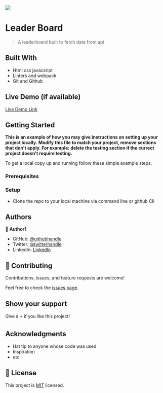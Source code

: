 ![](https://img.shields.io/badge/Microverse-blueviolet)

# Leader Board

> A leaderboard built to fetch data from api


## Built With

- Html css javacsript
- Linters and webpack
- Git and Github

## Live Demo (if available)

[Live Demo Link](https://livedemo.com)


## Getting Started

**This is an example of how you may give instructions on setting up your project locally.**
**Modify this file to match your project, remove sections that don't apply. For example: delete the testing section if the currect project doesn't require testing.**


To get a local copy up and running follow these simple example steps.

### Prerequisites

### Setup
 - Clone the repo to your local machine via command line or github Cli
 
## Authors

👤 **Author1**

- GitHub: [@githubhandle](https://github.com/ifzyy)
- Twitter: [@twitterhandle](https://twitter.com/@Johnson32325986)
- LinkedIn: [LinkedIn](https://www.linkedin.com/in/johnson-emmanuel-907a79239//)


## 🤝 Contributing

Contributions, issues, and feature requests are welcome!

Feel free to check the [issues page](../../issues/).

## Show your support

Give a ⭐️ if you like this project!

## Acknowledgments

- Hat tip to anyone whose code was used
- Inspiration
- etc

## 📝 License

This project is [MIT](./MIT.md) licensed.
